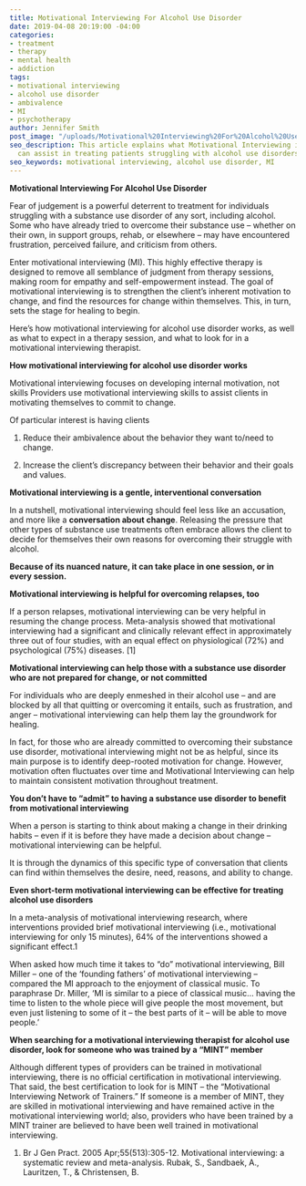 ```yaml
---
title: Motivational Interviewing For Alcohol Use Disorder
date: 2019-04-08 20:19:00 -04:00
categories:
- treatment
- therapy
- mental health
- addiction
tags:
- motivational interviewing
- alcohol use disorder
- ambivalence
- MI
- psychotherapy
author: Jennifer Smith
post_image: "/uploads/Motivational%20Interviewing%20For%20Alcohol%20Use%20Disorder%20.jpg"
seo_description: This article explains what Motivational Interviewing is and how it
  can assist in treating patients struggling with alcohol use disorders.
seo_keywords: motivational interviewing, alcohol use disorder, MI
---
```


**Motivational Interviewing For Alcohol Use Disorder**

Fear of judgement is a powerful deterrent to treatment for individuals struggling with a substance use disorder of any sort, including alcohol. Some who have already tried to overcome their substance use – whether on their own, in support groups, rehab, or elsewhere – may have encountered frustration, perceived failure, and criticism from others.

Enter motivational interviewing (MI). This highly effective therapy is designed to remove all semblance of judgment from therapy sessions, making room for empathy and self-empowerment instead. The goal of motivational interviewing is to strengthen the client’s inherent motivation to change, and find the resources for change within themselves. This, in turn, sets the stage for healing to begin.

Here’s how motivational interviewing for alcohol use disorder works, as well as what to expect in a therapy session, and what to look for in a motivational interviewing therapist.


**How motivational interviewing for alcohol use disorder works**

Motivational interviewing focuses on developing internal motivation, not skills
Providers use motivational interviewing skills to assist clients in motivating themselves to commit to change.

Of particular interest is having clients

1. Reduce their ambivalence about the behavior they want to/need to change.

2. Increase the client’s discrepancy between their behavior and their goals and values.

**Motivational interviewing is a gentle, interventional conversation**

In a nutshell, motivational interviewing should feel less like an accusation, and more like a **conversation about change**. Releasing the pressure that other types of substance use treatments often embrace allows the client to decide for themselves their own reasons for overcoming their struggle with alcohol.

**Because of its nuanced nature, it can take place in one session, or in every session.**

**Motivational interviewing is helpful for overcoming relapses, too**

If a person relapses, motivational interviewing can be very helpful in resuming the change process. Meta-analysis showed that motivational interviewing had a significant and clinically relevant effect in approximately three out of four studies, with an equal effect on physiological (72%) and psychological (75%) diseases. [1]

**Motivational interviewing can help those with a substance use disorder who are not prepared for change, or not committed**

For individuals who are deeply enmeshed in their alcohol use – and are blocked by all that quitting or overcoming it entails, such as frustration, and anger – motivational interviewing can help them lay the groundwork for healing.

In fact, for those who are already committed to overcoming their substance use disorder, motivational interviewing might not be as helpful, since its main purpose is to identify deep-rooted motivation for change. However, motivation often fluctuates over time and Motivational Interviewing can help to maintain consistent motivation throughout treatment.

**You don’t have to “admit” to having a substance use disorder to benefit from motivational interviewing**

When a person is starting to think about making a change in their drinking habits – even if it is before they have made a decision about change – motivational interviewing can be helpful.

It is through the dynamics of this specific type of conversation that clients can find within themselves the desire, need, reasons, and ability to change.

**Even short-term motivational interviewing can be effective for treating alcohol use disorders**

In a meta-analysis of motivational interviewing research, where interventions provided brief motivational interviewing (i.e., motivational interviewing for only 15 minutes), 64% of the interventions showed a significant effect.1

When asked how much time it takes to “do” motivational interviewing, Bill Miller – one of the ‘founding fathers’ of motivational interviewing – compared the MI  approach to the enjoyment of  classical music. To paraphrase Dr. Miller, ‘MI is similar to a piece of classical music… having the time to listen to the whole piece will give people the most movement, but even just listening to some of it – the best parts of it –  will be able to move people.’

**When searching for a motivational interviewing therapist for alcohol use disorder, look for someone who was trained by a “MINT” member**

Although different types of providers can be trained in motivational interviewing, there is no official certification in motivational interviewing. That said, the best certification to look for is MINT – the “Motivational Interviewing Network of Trainers.” If someone is a member of MINT, they are skilled in motivational interviewing and have remained active in the motivational interviewing world; also, providers who have been trained by a MINT trainer are believed to have been well trained in motivational interviewing.



1.  Br J Gen Pract. 2005 Apr;55(513):305-12. Motivational interviewing: a systematic review and meta-analysis. Rubak, S., Sandbaek, A., Lauritzen, T., & Christensen, B.

